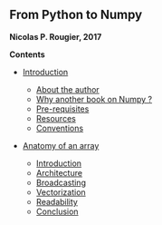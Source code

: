 ## From Python to Numpy
**Nicolas P. Rougier, 2017**

**Contents**

* [Introduction](01-introduction.md)
  * [About the author](01-introduction.md#about)
  * [Why another book on Numpy ?](01-introduction.md#why)
  * [Pre-requisites](01-introduction.md#pre-requisites)
  * [Resources](01-introduction.md#resources)
  * [Conventions](01-introduction.md#conventions)

* [Anatomy of an array](02-anatomy.md)
  * [Introduction](02-anatomy.md#introduction)
  * [Architecture](02-anatomy.md#architecture)
  * [Broadcasting](02-anatomy.md#broadcasting)
  * [Vectorization](02-anatomy.md#vectorization)
  * [Readability](02-anatomy.md#readability)
  * [Conclusion](02-anatomy.md#conclusion)
